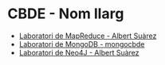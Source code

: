  # CBDE - Nom llarg
- [Laboratori de MapReduce - Albert Suàrez](https://github.com/AlbertSuarez/neo4j-cbde)
- [Laboratori de MongoDB - mongocbde](https://github.com/Hanekoma/mongocbde)
- [Laboratori de Neo4J - Albert Suàrez](https://github.com/AlbertSuarez/neo4j-cbde)
